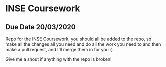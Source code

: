 # INSE Coursework
## Due Date 20/03/2020

Repo for the INSE Coursework; you should all be added to the repo, so make all the changes all you need and do all the work you need to and then make a pull request, and I'll merge them in for you :)

Give me a shout if anything with the repo is broken!


